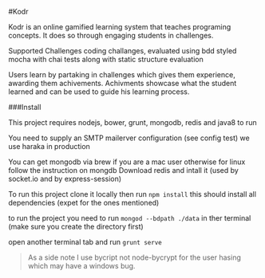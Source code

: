 #Kodr

Kodr is an online gamified learning system that teaches programing concepts. It does so through engaging students in challenges.

Supported Challenges
coding challanges, evaluated using bdd styled mocha with chai tests along with static structure evaluation

Users learn by partaking in challenges which gives them experience, awarding them achivements.
Achivments showcase what the student learned and can be used to guide his learning process.

###Install

This project requires nodejs, bower, grunt, mongodb, redis and java8 to run

You need to supply an SMTP mailerver configuration (see config test) we use haraka in production

You can get mongodb via brew if you are a mac user otherwise for linux follow the instruction on mongdb
Download redis and intall it (used by socket.io and by express-session)

To run this project clone it locally then run `npm install`
this should install all dependencies (expet for the ones mentioned)

to run the project you need to run `mongod --bdpath ./data` in ther terminal (make sure you create the directory first)

open another terminal tab and run `grunt serve`

>As a side note I use bycript not node-bycrypt for the user hasing which may have a windows bug.
